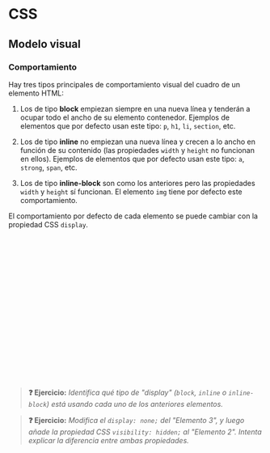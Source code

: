 # CSS
## Modelo visual

### Comportamiento

Hay tres tipos principales de comportamiento visual del cuadro de un elemento HTML: 

1. Los de tipo **block** empiezan siempre en una nueva línea y tenderán a ocupar todo el ancho de su elemento contenedor. Ejemplos de elementos que por defecto usan este tipo: `p`, `h1`, `li`, `section`, etc.

1. Los de tipo **inline** no empiezan una nueva línea y crecen a lo ancho en función de su contenido (las propiedades `width` y `height` no funcionan en ellos). Ejemplos de elementos que por defecto usan este tipo: `a`, `strong`, `span`, etc.

1. Los de tipo **inline-block** son como los anteriores pero las propiedades `width` y `height` sí funcionan. El elemento `img` tiene por defecto este comportamiento.

El comportamiento por defecto de cada elemento se puede cambiar con la propiedad CSS `display`.

<div class="codepen" data-prefill data-height="410" data-theme-id="light" data-default-tab="result" data-editable="true" style="opacity:0">
<pre data-lang="html">&lt;body>
&lt;div id="e1">Elemento 1&lt;/div>
&lt;div id="e2">Elemento 2&lt;/div>
&lt;div id="e3">Elemento 3&lt;/div>
&lt;div id="e4">Elemento 4&lt;/div>
&lt;div id="e5">Elemento 5&lt;/div>
&lt;/body></pre>
<pre data-lang="css">
div {
  color: white;
  background-color: blueviolet;
  border: 3px solid indigo;
  padding: 10px;
  margin: 10px;
}
#e2 { display: inline-block; height: 95px; width: 150px; }
#e3 { display: inline; height: 95px; width: 150px; }
#e4 { display: inline-block; }
</pre>
</div>

> **❓ Ejercicio:** _Identifica qué tipo de "display" (`block`, `inline` o `inline-block`) está usando cada uno de los anteriores elementos._

> **❓ Ejercicio:** _Modifica el `display: none;` del "Elemento 3", y luego añade la propiedad CSS `visibility: hidden;` al "Elemento 2". Intenta explicar la diferencia entre ambas propiedades._